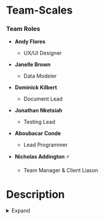 # Team-Scales

### Team Roles

* **Andy Flores** 
  * UX/UI Designer

* **Janelle Brown**
  * Data Modeler 

* **Dominick Kilbert**
  * Document Lead 

* **Jonathan Nketsiah**
  * Testing Lead 

* **Aboubacar Conde**
  * Lead Programmer 

* **Nicholas Addington** :zap:
  * Team Manager & Client Liason

# Description
<details><summary>Expand</summary>
Team Scales and Dr. Ramata team up to create an app to motivate people to meet their weight management goals.
The goal of this app should gain motivation from others with similar goals to encourage them to continue their goals.
